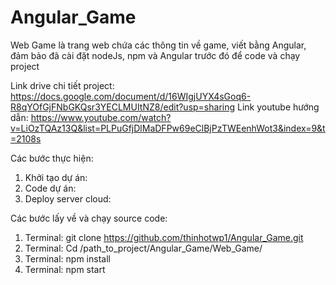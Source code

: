 # Angular_Game
Web Game là trang web chứa các thông tin về game, viết bằng Angular, đảm bảo đã cài đặt nodeJs, npm và Angular trước đó để code và chạy project 

Link drive chi tiết project: https://docs.google.com/document/d/16WIgjUYX4sGoq6-R8qYOfGjFNbGKQsr3YECLMUItNZ8/edit?usp=sharing 
Link youtube hướng dẫn: https://www.youtube.com/watch?v=LiOzTQAz13Q&list=PLPuGfjDlMaDFPw69eClBjPzTWEenhWot3&index=9&t=2108s

Các bước thực hiện:
1. Khởi tạo dự án:
2. Code dự án: 
3. Deploy server cloud:

Các bước lấy về và chạy source code:
1. Terminal: git clone https://github.com/thinhotwp1/Angular_Game.git
2. Terminal: Cd /path_to_project/Angular_Game/Web_Game/
3. Terminal: npm install 
4. Terminal: npm start 

